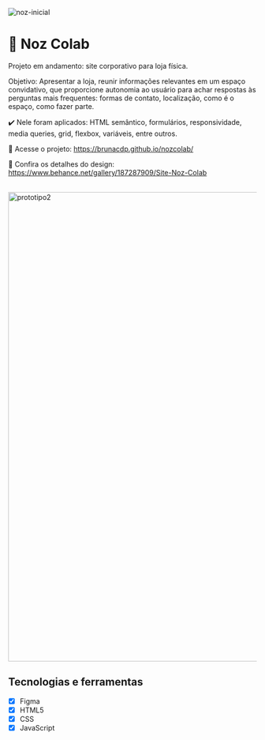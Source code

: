 ![noz-inicial](https://github.com/user-attachments/assets/9299061b-1a9d-452f-9dd5-79d307cb38c1)


# 🌰 Noz Colab 

  Projeto em andamento: site corporativo para loja física.
  
  Objetivo: Apresentar a loja, reunir informações relevantes em um espaço convidativo, que proporcione autonomia ao usuário para achar respostas às perguntas mais frequentes: formas de contato, localização, como é o espaço, como fazer parte.

  :heavy_check_mark: Nele foram aplicados: HTML semântico, formulários, responsividade, media queries, grid, flexbox, variáveis, entre outros.

  :link: Acesse o projeto: https://brunacdp.github.io/nozcolab/
  
  :link: Confira os detalhes do design: https://www.behance.net/gallery/187287909/Site-Noz-Colab
  <br>
  <br>

<img width="951" alt="prototipo2" src="https://github.com/brunacdp/nozcolab/assets/126818470/97175a8c-0218-4e63-ac1a-e3e16dd8e9db">

## Tecnologias e ferramentas

- [X] Figma
- [X] HTML5
- [X] CSS
- [X] JavaScript
